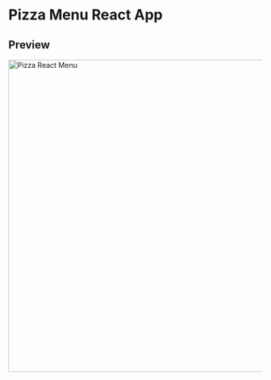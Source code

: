 # Pizza Menu React App

## Preview
<img width="1111" height="618" alt="Pizza React Menu" src="https://github.com/user-attachments/assets/208b6154-5bac-40bb-b3c0-01f660fe1976" />
